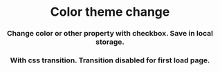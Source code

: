 <h1 align="center">Color theme change</h1>
<h3 align="center">Change color or other property with checkbox. Save in local storage.</h3>



<h3 align="center">With css transition. Transition disabled for first load page.</h3>